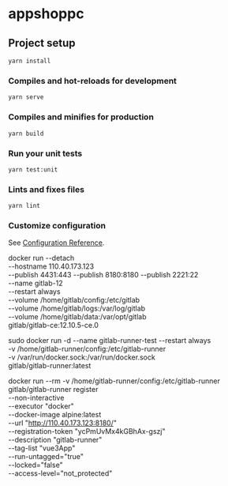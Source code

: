 # appshoppc

## Project setup
```
yarn install
```

### Compiles and hot-reloads for development
```
yarn serve
```

### Compiles and minifies for production
```
yarn build
```

### Run your unit tests
```
yarn test:unit
```

### Lints and fixes files
```
yarn lint
```

### Customize configuration
See [Configuration Reference](https://cli.vuejs.org/config/).


docker run --detach \
  --hostname  110.40.173.123 \
  --publish 4431:443 --publish 8180:8180 --publish 2221:22 \
  --name gitlab-12 \
  --restart always \
  --volume /home/gitlab/config:/etc/gitlab \
  --volume /home/gitlab/logs:/var/log/gitlab \
  --volume /home/gitlab/data:/var/opt/gitlab \
  gitlab/gitlab-ce:12.10.5-ce.0

sudo docker run -d --name gitlab-runner-test --restart always \
  -v /home/gitlab-runner/config:/etc/gitlab-runner \
  -v /var/run/docker.sock:/var/run/docker.sock \
  gitlab/gitlab-runner:latest

  docker run --rm -v /home/gitlab-runner/config:/etc/gitlab-runner gitlab/gitlab-runner register \
  --non-interactive \
  --executor "docker" \
  --docker-image alpine:latest \
  --url "http://110.40.173.123:8180/" \
  --registration-token "ycPmUvMx4kGBhAx-gszj" \
  --description "gitlab-runner" \
  --tag-list "vue3App" \
  --run-untagged="true" \
  --locked="false" \
  --access-level="not_protected"